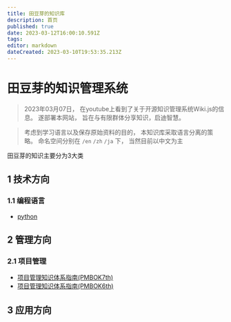```yaml
---
title: 田豆芽的知识库
description: 首页
published: true
date: 2023-03-12T16:00:10.591Z
tags: 
editor: markdown
dateCreated: 2023-03-10T19:53:35.213Z
---
```


# 田豆芽的知识管理系统

> 2023年03月07日， 在youtube上看到了关于开源知识管理系统Wiki.js的信息。 遂部署本网站， 旨在与有限群体分享知识，启迪智慧。

> 考虑到学习语言以及保存原始资料的目的， 本知识库采取语言分离的策略。 命名空间分别在 `/en` `/zh` `/ja` 下， 当然目前以中文为主 


田豆芽的知识主要分为3大类

## 1 技术方向
### 1.1 编程语言
- [python](/开发技术/python)

## 2 管理方向

### 2.1 项目管理
- [项目管理知识体系指南(PMBOK7th)](项目管理/项目管理知识体系指南7th)
- [项目管理知识体系指南(PMBOK6th)](项目管理/项目管理知识体系指南6th)

## 3 应用方向


    